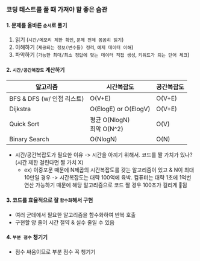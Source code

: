 
### 코딩 테스트를 풀 때 가져야 할 좋은 습관
#### 1. 문제를 올바른 `순서`로 풀기
1) 읽기 (`시간/메모리 제한 확인`, `문제 전체 꼼꼼히 읽기`)
2) 이해하기 (`제공되는 정보(변수들) 정리`, `예제 데이터 이해`)
3) 파악하기 (`가능한 최대/최소 정답에 맞는 데이터 직접 생성`, `키워드가 되는 단어 체크`)

#### 2. `시간/공간복잡도` 계산하기
| 알고리즘                  | 시간복잡도                    | 공간복잡도  |
| --------------------- | ------------------------ | ------ |
| BFS & DFS (w/ 인접 리스트) | O(V+E)                   | O(V+E) |
| Dijkstra              | O(ElogE) or O(ElogV)     | O(V+E) |
| Quick Sort            | 평균 O(NlogN)<br>최악 O(N^2) | O(V)   |
| Binary Search         | O(NlogN)                 | O(N)   |
- 시간/공간복잡도가 필요한 이유 -> 시간을 아끼기 위해서. 코드를 짤 가치가 있나? (시간 제한 걸린다면 짤 가치 X)
	- ex) 이중포문 때문에 N제곱의 시간복잡도를 갖는 알고리즘이 있고 & N이 최대 10만일 경우 -> 시간복잡도는 대략 100억에 육박. 컴퓨터는 대략 1초에 1억번 연산 가능하기 때문에 해당 알고리즘으로 코드 짤 경우 100초가 걸리게 됨

#### 3. 코드를 효율적으로 잘 `함수화`해서 구현
- 여러 군데에서 필요한 알고리즘을 함수화하여 반복 호출
- 구현할 양 줄어 시간 절약 & 실수 줄일 수 있음

#### 4. `부분 점수` 챙기기
- 점수 싸움이므로 부분 점수 꼭 챙기기